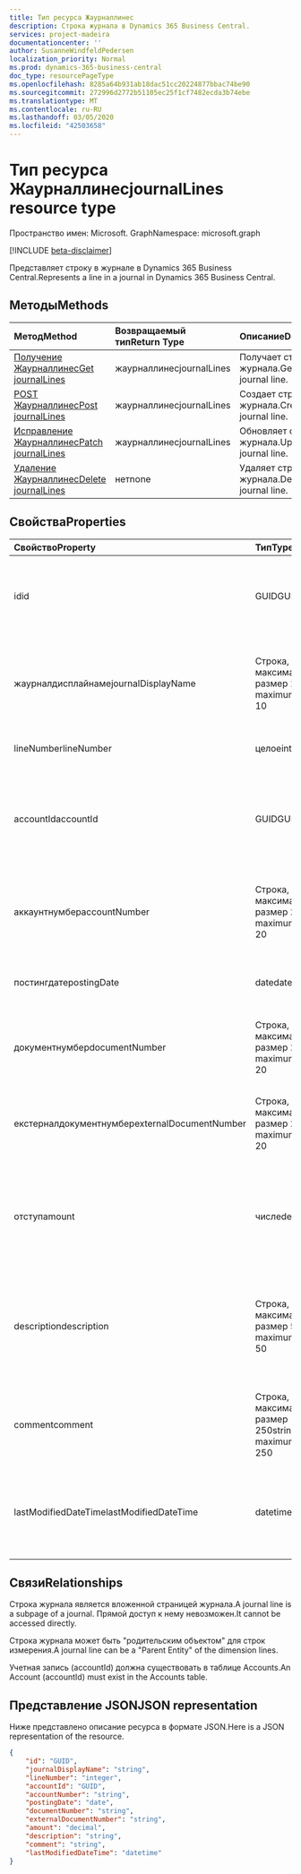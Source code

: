 ```yaml
---
title: Тип ресурса Жаурналлинес
description: Строка журнала в Dynamics 365 Business Central.
services: project-madeira
documentationcenter: ''
author: SusanneWindfeldPedersen
localization_priority: Normal
ms.prod: dynamics-365-business-central
doc_type: resourcePageType
ms.openlocfilehash: 8285a64b931ab18dac51cc20224877bbac74be90
ms.sourcegitcommit: 272996d2772b51105ec25f1cf7482ecda3b74ebe
ms.translationtype: MT
ms.contentlocale: ru-RU
ms.lasthandoff: 03/05/2020
ms.locfileid: "42503658"
---
```

# <a name="journallines-resource-type"></a><span data-ttu-id="54ec5-103">Тип ресурса Жаурналлинес</span><span class="sxs-lookup"><span data-stu-id="54ec5-103">journalLines resource type</span></span>

<span data-ttu-id="54ec5-104">Пространство имен: Microsoft. Graph</span><span class="sxs-lookup"><span data-stu-id="54ec5-104">Namespace: microsoft.graph</span></span>

[!INCLUDE [beta-disclaimer](../../includes/beta-disclaimer.md)]

<span data-ttu-id="54ec5-105">Представляет строку в журнале в Dynamics 365 Business Central.</span><span class="sxs-lookup"><span data-stu-id="54ec5-105">Represents a line in a journal in Dynamics 365 Business Central.</span></span>

## <a name="methods"></a><span data-ttu-id="54ec5-106">Методы</span><span class="sxs-lookup"><span data-stu-id="54ec5-106">Methods</span></span>

| <span data-ttu-id="54ec5-107">Метод</span><span class="sxs-lookup"><span data-stu-id="54ec5-107">Method</span></span>                                                    | <span data-ttu-id="54ec5-108">Возвращаемый тип</span><span class="sxs-lookup"><span data-stu-id="54ec5-108">Return Type</span></span>|<span data-ttu-id="54ec5-109">Описание</span><span class="sxs-lookup"><span data-stu-id="54ec5-109">Description</span></span>         |
|:----------------------------------------------------------|:-----------|:-------------------|
|[<span data-ttu-id="54ec5-110">Получение Жаурналлинес</span><span class="sxs-lookup"><span data-stu-id="54ec5-110">Get journalLines</span></span>](../api/dynamics-journalline-get.md)      |<span data-ttu-id="54ec5-111">жаурналлинес</span><span class="sxs-lookup"><span data-stu-id="54ec5-111">journalLines</span></span>|<span data-ttu-id="54ec5-112">Получает строку журнала.</span><span class="sxs-lookup"><span data-stu-id="54ec5-112">Gets a journal line.</span></span>   |
|[<span data-ttu-id="54ec5-113">POST Жаурналлинес</span><span class="sxs-lookup"><span data-stu-id="54ec5-113">Post journalLines</span></span>](../api/dynamics-create-journalline.md)  |<span data-ttu-id="54ec5-114">жаурналлинес</span><span class="sxs-lookup"><span data-stu-id="54ec5-114">journalLines</span></span>|<span data-ttu-id="54ec5-115">Создает строку журнала.</span><span class="sxs-lookup"><span data-stu-id="54ec5-115">Creates a journal line.</span></span>|
|[<span data-ttu-id="54ec5-116">Исправление Жаурналлинес</span><span class="sxs-lookup"><span data-stu-id="54ec5-116">Patch journalLines</span></span>](../api/dynamics-journalline-update.md) |<span data-ttu-id="54ec5-117">жаурналлинес</span><span class="sxs-lookup"><span data-stu-id="54ec5-117">journalLines</span></span>|<span data-ttu-id="54ec5-118">Обновляет строку журнала.</span><span class="sxs-lookup"><span data-stu-id="54ec5-118">Updates a journal line.</span></span>|
|[<span data-ttu-id="54ec5-119">Удаление Жаурналлинес</span><span class="sxs-lookup"><span data-stu-id="54ec5-119">Delete journalLines</span></span>](../api/dynamics-journalline-delete.md)|<span data-ttu-id="54ec5-120">нет</span><span class="sxs-lookup"><span data-stu-id="54ec5-120">none</span></span>        |<span data-ttu-id="54ec5-121">Удаляет строку журнала.</span><span class="sxs-lookup"><span data-stu-id="54ec5-121">Deletes a journal line.</span></span>|

## <a name="properties"></a><span data-ttu-id="54ec5-122">Свойства</span><span class="sxs-lookup"><span data-stu-id="54ec5-122">Properties</span></span>
| <span data-ttu-id="54ec5-123">Свойство</span><span class="sxs-lookup"><span data-stu-id="54ec5-123">Property</span></span>             | <span data-ttu-id="54ec5-124">Тип</span><span class="sxs-lookup"><span data-stu-id="54ec5-124">Type</span></span>                   |<span data-ttu-id="54ec5-125">Описание</span><span class="sxs-lookup"><span data-stu-id="54ec5-125">Description</span></span>                                                        |
|:---------------------|:-----------------------|:------------------------------------------------------------------|
|<span data-ttu-id="54ec5-126">id</span><span class="sxs-lookup"><span data-stu-id="54ec5-126">id</span></span>                    |<span data-ttu-id="54ec5-127">GUID</span><span class="sxs-lookup"><span data-stu-id="54ec5-127">GUID</span></span>                    |<span data-ttu-id="54ec5-128">Уникальный идентификатор строки журнала.</span><span class="sxs-lookup"><span data-stu-id="54ec5-128">The unique ID of the journal line.</span></span> <span data-ttu-id="54ec5-129">Не редактируемые.</span><span class="sxs-lookup"><span data-stu-id="54ec5-129">Non-editable.</span></span>                   |
|<span data-ttu-id="54ec5-130">жаурналдисплайнаме</span><span class="sxs-lookup"><span data-stu-id="54ec5-130">journalDisplayName</span></span>    |<span data-ttu-id="54ec5-131">Строка, максимальный размер 10</span><span class="sxs-lookup"><span data-stu-id="54ec5-131">string, maximum size 10</span></span> |<span data-ttu-id="54ec5-132">Отображаемое имя журнала, к которому относится эта строка.</span><span class="sxs-lookup"><span data-stu-id="54ec5-132">The display name of the journal that this line belongs to.</span></span> <span data-ttu-id="54ec5-133">Только для чтения.</span><span class="sxs-lookup"><span data-stu-id="54ec5-133">Read-Only.</span></span>|
|<span data-ttu-id="54ec5-134">lineNumber</span><span class="sxs-lookup"><span data-stu-id="54ec5-134">lineNumber</span></span>            |<span data-ttu-id="54ec5-135">целое</span><span class="sxs-lookup"><span data-stu-id="54ec5-135">integer</span></span>                 |<span data-ttu-id="54ec5-136">Номер строки журнала.</span><span class="sxs-lookup"><span data-stu-id="54ec5-136">The number of the journal line.</span></span>                                    |
|<span data-ttu-id="54ec5-137">accountId</span><span class="sxs-lookup"><span data-stu-id="54ec5-137">accountId</span></span>             |<span data-ttu-id="54ec5-138">GUID</span><span class="sxs-lookup"><span data-stu-id="54ec5-138">GUID</span></span>                    |<span data-ttu-id="54ec5-139">Уникальный идентификатор учетной записи, с которой связана строка журнала.</span><span class="sxs-lookup"><span data-stu-id="54ec5-139">The unique ID of the account that the journal line is related to.</span></span>  |
|<span data-ttu-id="54ec5-140">аккаунтнумбер</span><span class="sxs-lookup"><span data-stu-id="54ec5-140">accountNumber</span></span>         |<span data-ttu-id="54ec5-141">Строка, максимальный размер 20</span><span class="sxs-lookup"><span data-stu-id="54ec5-141">string, maximum size 20</span></span> |<span data-ttu-id="54ec5-142">Номер учетной записи, с которой связана строка журнала.</span><span class="sxs-lookup"><span data-stu-id="54ec5-142">The number of the account that the journal line is related to.</span></span>     |
|<span data-ttu-id="54ec5-143">постингдате</span><span class="sxs-lookup"><span data-stu-id="54ec5-143">postingDate</span></span>           |<span data-ttu-id="54ec5-144">date</span><span class="sxs-lookup"><span data-stu-id="54ec5-144">date</span></span>                    |<span data-ttu-id="54ec5-145">Дата, когда строка журнала разносится.</span><span class="sxs-lookup"><span data-stu-id="54ec5-145">The date that the journal line is posted.</span></span>                          |
|<span data-ttu-id="54ec5-146">документнумбер</span><span class="sxs-lookup"><span data-stu-id="54ec5-146">documentNumber</span></span>        |<span data-ttu-id="54ec5-147">Строка, максимальный размер 20</span><span class="sxs-lookup"><span data-stu-id="54ec5-147">string, maximum size 20</span></span> |<span data-ttu-id="54ec5-148">Указывает номер документа для строки журнала.</span><span class="sxs-lookup"><span data-stu-id="54ec5-148">Specifies a document number for the journal line.</span></span>                  |
|<span data-ttu-id="54ec5-149">екстерналдокументнумбер</span><span class="sxs-lookup"><span data-stu-id="54ec5-149">externalDocumentNumber</span></span>|<span data-ttu-id="54ec5-150">Строка, максимальный размер 20</span><span class="sxs-lookup"><span data-stu-id="54ec5-150">string, maximum size 20</span></span> |<span data-ttu-id="54ec5-151">Указывает номер внешнего документа для строки журнала.</span><span class="sxs-lookup"><span data-stu-id="54ec5-151">Specifies an external document number for the journal line.</span></span>        |
|<span data-ttu-id="54ec5-152">отступ</span><span class="sxs-lookup"><span data-stu-id="54ec5-152">amount</span></span>                |<span data-ttu-id="54ec5-153">числе</span><span class="sxs-lookup"><span data-stu-id="54ec5-153">decimal</span></span>                 |<span data-ttu-id="54ec5-154">Указывает общую сумму (включая НДС), из которой состоит строка журнала.</span><span class="sxs-lookup"><span data-stu-id="54ec5-154">Specifies the total amount (including VAT) that the journal line consists of.</span></span>|
|<span data-ttu-id="54ec5-155">description</span><span class="sxs-lookup"><span data-stu-id="54ec5-155">description</span></span>           |<span data-ttu-id="54ec5-156">Строка, максимальный размер 50</span><span class="sxs-lookup"><span data-stu-id="54ec5-156">string, maximum size 50</span></span> |<span data-ttu-id="54ec5-157">Описание строки журнала, предоставленное пользователем или созданным пользователем.</span><span class="sxs-lookup"><span data-stu-id="54ec5-157">The description of the journal line, provided by the user or autocreated.</span></span>|
|<span data-ttu-id="54ec5-158">comment</span><span class="sxs-lookup"><span data-stu-id="54ec5-158">comment</span></span>               |<span data-ttu-id="54ec5-159">Строка, максимальный размер 250</span><span class="sxs-lookup"><span data-stu-id="54ec5-159">string, maximum size 250</span></span>|<span data-ttu-id="54ec5-160">Заданный пользователем комментарий в строке журнала.</span><span class="sxs-lookup"><span data-stu-id="54ec5-160">A user specified comment on the journal line.</span></span>                      |
|<span data-ttu-id="54ec5-161">lastModifiedDateTime</span><span class="sxs-lookup"><span data-stu-id="54ec5-161">lastModifiedDateTime</span></span>  |<span data-ttu-id="54ec5-162">datetime</span><span class="sxs-lookup"><span data-stu-id="54ec5-162">datetime</span></span>                |<span data-ttu-id="54ec5-163">Дата и время последнего изменения строки журнала.</span><span class="sxs-lookup"><span data-stu-id="54ec5-163">The last datetime the journal line was modified.</span></span> <span data-ttu-id="54ec5-164">Только для чтения.</span><span class="sxs-lookup"><span data-stu-id="54ec5-164">Read-Only.</span></span>        |

## <a name="relationships"></a><span data-ttu-id="54ec5-165">Связи</span><span class="sxs-lookup"><span data-stu-id="54ec5-165">Relationships</span></span>
<span data-ttu-id="54ec5-166">Строка журнала является вложенной страницей журнала.</span><span class="sxs-lookup"><span data-stu-id="54ec5-166">A journal line is a subpage of a journal.</span></span> <span data-ttu-id="54ec5-167">Прямой доступ к нему невозможен.</span><span class="sxs-lookup"><span data-stu-id="54ec5-167">It cannot be accessed directly.</span></span>

<span data-ttu-id="54ec5-168">Строка журнала может быть "родительским объектом" для строк измерения.</span><span class="sxs-lookup"><span data-stu-id="54ec5-168">A journal line can be a "Parent Entity" of the dimension lines.</span></span>

<span data-ttu-id="54ec5-169">Учетная запись (accountId) должна существовать в таблице Accounts.</span><span class="sxs-lookup"><span data-stu-id="54ec5-169">An Account (accountId) must exist in the Accounts table.</span></span>


## <a name="json-representation"></a><span data-ttu-id="54ec5-170">Представление JSON</span><span class="sxs-lookup"><span data-stu-id="54ec5-170">JSON representation</span></span>

<span data-ttu-id="54ec5-171">Ниже представлено описание ресурса в формате JSON.</span><span class="sxs-lookup"><span data-stu-id="54ec5-171">Here is a JSON representation of the resource.</span></span>


```json
{
    "id": "GUID",
    "journalDisplayName": "string",
    "lineNumber": "integer",
    "accountId": "GUID",
    "accountNumber": "string",
    "postingDate": "date",
    "documentNumber": "string",
    "externalDocumentNumber": "string",
    "amount": "decimal",
    "description": "string",
    "comment": "string",
    "lastModifiedDateTime": "datetime"
}
```
